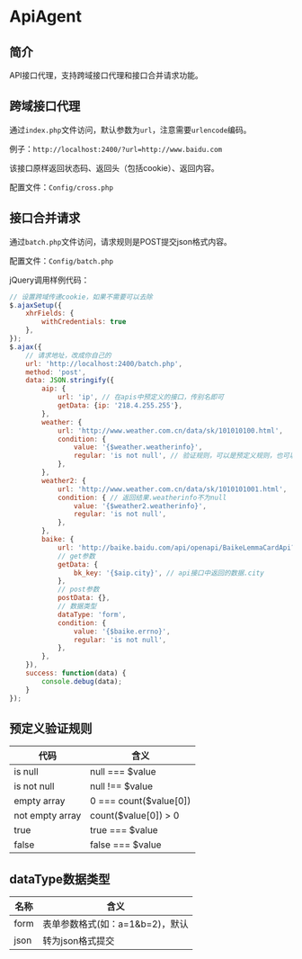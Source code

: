 # ApiAgent

## 简介

API接口代理，支持跨域接口代理和接口合并请求功能。

## 跨域接口代理

通过`index.php`文件访问，默认参数为`url`，注意需要`urlencode`编码。

例子：`http://localhost:2400/?url=http://www.baidu.com`

该接口原样返回状态码、返回头（包括cookie）、返回内容。

配置文件：`Config/cross.php`

## 接口合并请求

通过`batch.php`文件访问，请求规则是POST提交json格式内容。

配置文件：`Config/batch.php`

jQuery调用样例代码：

~~~js
// 设置跨域传递cookie，如果不需要可以去除
$.ajaxSetup({
	xhrFields: {
		withCredentials: true
	},
});
$.ajax({
	// 请求地址，改成你自己的
	url: 'http://localhost:2400/batch.php',
	method: 'post',
	data: JSON.stringify({
		aip: {
			url: 'ip', // 在apis中预定义的接口，传别名即可
			getData: {ip: '218.4.255.255'},
		},
		weather: {
			url: 'http://www.weather.com.cn/data/sk/101010100.html',
			condition: {
				value: '{$weather.weatherinfo}',
				regular: 'is not null', // 验证规则，可以是预定义规则，也可以是正则
			},
		},
		weather2: {
			url: 'http://www.weather.com.cn/data/sk/1010101001.html',
			condition: { // 返回结果.weatherinfo不为null
				value: '{$weather2.weatherinfo}',
				regular: 'is not null',
			},
		},
		baike: {
			url: 'http://baike.baidu.com/api/openapi/BaikeLemmaCardApi?scope=103&format=json&appid=379020&bk_length=600',
			// get参数
			getData: {
				bk_key: '{$aip.city}', // api接口中返回的数据.city
			},
			// post参数
			postData: {},
			// 数据类型
			dataType: 'form',
			condition: {
				value: '{$baike.errno}',
				regular: 'is not null',
			},
		},
	}),
	success: function(data)	{
		console.debug(data);
	}
});
~~~

## 预定义验证规则

| 代码 | 含义 |
| - | - |
| is null | null === $value |
| is not null | null !== $value |
| empty array | 0 === count($value[0]) |
| not empty array | count($value[0]) > 0 |
| true | true === $value |
| false | false === $value |

## dataType数据类型

| 名称 | 含义 |
| - | - |
| form | 表单参数格式(如：a=1&b=2)，默认 |
| json | 转为json格式提交 |